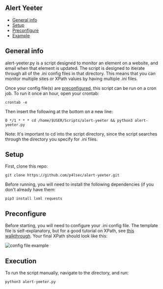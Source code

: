 ## Alert Yeeter
* [General info](#general-info)
* [Setup](#setup)
* [Preconfigure](#preconfigure)
* [Example](#example)


## General info
alert-yeeter.py is a script designed to monitor an element on a website, and email when that element is updated. The script is designed to itierate through all of the .ini config files in that directory.  This means that you can monitor multiple sites or XPath values by having multiple .ini files. 

Once your config file(s) are [preconfigured](#preconfigure), this script can be run on a cron job.  To run it once an hour, open your crontab:

```
crontab -e
```

Then insert the following at the bottom on a new line:

```
0 */1 * * * cd /home/$USER/Scripts/alert-yeeter && python3 alert-yeeter.py
```

Note: It's important to cd into the script directory, since the script searches through the directory you specify for .ini files.


## Setup

First, clone this repo:

```
git clone https://github.com/p4lsec/alert-yeeter.git
```

Before running, you will need to install the following dependencies (if you don't already have them:

```
pip3 install lxml requests
```

## Preconfigure
Before starting, you will need to configure your .ini config file.  The template file is self-explanatory, but for a good tutorial on XPath, see [this walkthrough](https://blog.scrapinghub.com/2016/10/27/an-introduction-to-xpath-with-examples).  Your final XPath should look like this:

![config file example](https://p4lsec.files.wordpress.com/2020/10/dar.ini_.jpg)

## Execution

To run the script manually, navigate to the directory, and run:

```
python3 alert-yeeter.py
```
